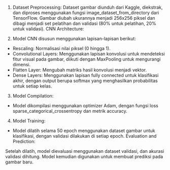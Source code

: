 1. Dataset Preprocessing:
    Dataset gambar diunduh dari Kaggle, diekstrak, dan diproses menggunakan fungsi image_dataset_from_directory dari TensorFlow. Gambar diubah ukurannya menjadi 256x256 piksel dan dibagi menjadi set pelatihan dan validasi (80% untuk pelatihan, 20% untuk validasi).
    CNN Architecture:

2. Model CNN disusun menggunakan lapisan-lapisan berikut:
  - Rescaling: Normalisasi nilai piksel (0 hingga 1).
  - Convolutional Layers: Menggunakan lapisan konvolusi untuk mendeteksi fitur visual pada gambar, diikuti dengan MaxPooling untuk mengurangi dimensi.
  - Flatten Layer: Mengubah matriks hasil konvolusi menjadi vektor.
  - Dense Layers: Menggunakan lapisan fully connected untuk klasifikasi akhir, dengan output berupa softmax yang menghasilkan probabilitas untuk setiap kelas.

3. Model Compilation:
  - Model dikompilasi menggunakan optimizer Adam, dengan fungsi loss sparse_categorical_crossentropy dan metrik accuracy.

4. Model Training:
  - Model dilatih selama 50 epoch menggunakan dataset gambar untuk klasifikasi, dengan validasi dilakukan di setiap epoch.
    Evaluation and Prediction:

Setelah dilatih, model dievaluasi menggunakan dataset validasi, dan akurasi validasi dihitung.
Model kemudian digunakan untuk membuat prediksi pada gambar baru.
